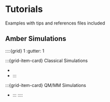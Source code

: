 # Tutorials

Examples with tips and references files included

## Amber Simulations

::::{grid} 1
:gutter: 1

:::{grid-item-card} Classical Simulations
* [](simulation/simple)
* [](simulation/distance)
:::

:::{grid-item-card} QM/MM Simulations
* [](simulation/claisen)
:::
::::